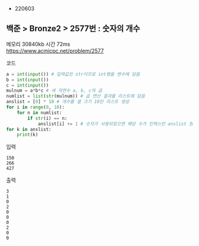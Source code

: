 - 220603
##  백준 > Bronze2 > 2577번 : 숫자의 개수
메모리 30840kb 시간 72ms  
https://www.acmicpc.net/problem/2577  

코드
```python
a = int(input()) # 입력값은 str이므로 int형을 변수에 담음
b = int(input())
c = int(input())
mulnum = a*b*c # 세 자연수 a, b, c의 곱
numlist = list(str(mulnum)) # 곱 연산 결과를 리스트에 담음
anslist = [0] * 10 # 개수를 셀 크기 10인 리스트 생성
for i in range(0, 10):
    for n in numlist:
        if str(i) == n:
            anslist[i] += 1 # 숫자가 사용되었으면 해당 수가 인덱스인 anslist 원소 수 1 증가
for k in anslist:
    print(k)
```

입력
```
150
266
427
```

출력
```
3
1
0
2
0
0
0
2
0
0
```